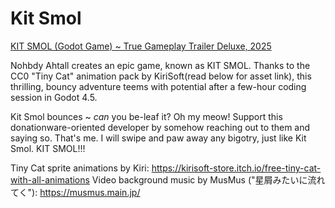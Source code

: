 # Kit Smol

[KIT SMOL (Godot Game) ~ True Gameplay Trailer Deluxe, 2025](https://www.youtube.com/watch?v=4wMrD63o96s)

Nohbdy Ahtall creates an epic game, known as KIT SMOL. Thanks to the CC0 "Tiny Cat" animation pack by KiriSoft(read below for asset link), this thrilling, bouncy adventure teems with potential after a few-hour coding session in Godot 4.5.

Kit Smol bounces ~ *can* you be-leaf it? Oh my meow!
Support this donationware-oriented developer by somehow reaching out to them and saying so. That's me. I will swipe and paw away any bigotry, just like Kit Smol. KIT SMOL!!!

Tiny Cat sprite animations by Kiri: https://kirisoft-store.itch.io/free-tiny-cat-with-all-animations
Video background music by MusMus ("星屑みたいに流れてく"): https://musmus.main.jp/